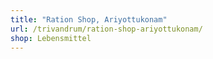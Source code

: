 ```yaml
---
title: "Ration Shop, Ariyottukonam"
url: /trivandrum/ration-shop-ariyottukonam/
shop: Lebensmittel
---
```

